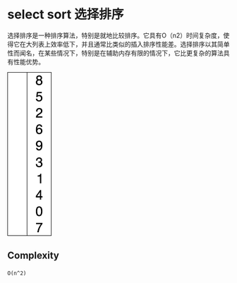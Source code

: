 # select sort 选择排序

选择排序是一种排序算法，特别是就地比较排序。它具有O（n2）时间复杂度，使得它在大列表上效率低下，并且通常比类似的插入排序性能差。选择排序以其简单性而闻名，在某些情况下，特别是在辅助内存有限的情况下，它比更复杂的算法具有性能优势。

![select sort](./select-sort.gif)

## Complexity

`O(n^2)`
